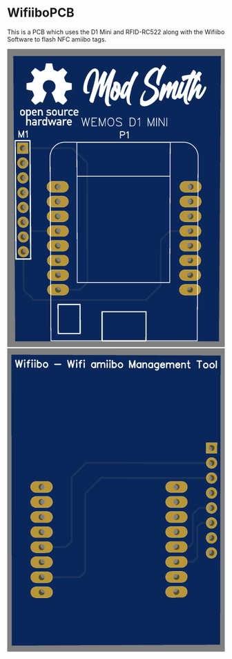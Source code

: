 # WifiiboPCB
This is a PCB which uses the D1 Mini and RFID-RC522 along with the Wifiibo Software to flash NFC amiibo tags.

![alt text](https://raw.githubusercontent.com/Jack06WS/WifiiboPCB/main/Front.PNG?raw=true)
![alt text](https://raw.githubusercontent.com/Jack06WS/WifiiboPCB/main/Back.PNG?raw=true)
